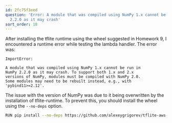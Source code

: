 ```yaml
---
id: 2fc75f3eed
question: 'Error: A module that was compiled using NumPy 1.x cannot be run in NumPy
  2.2.0 as it may crash'
sort_order: 18
---
```


After installing the tflite runtime using the wheel suggested in Homework 9, I encountered a runtime error while testing the lambda handler. The error was:

```
ImportError:

A module that was compiled using NumPy 1.x cannot be run in
NumPy 2.2.0 as it may crash. To support both 1.x and 2.x
versions of NumPy, modules must be compiled with NumPy 2.0.
Some modules may need to be rebuilt instead, e.g., with 'pybind11>=2.12'.
```

The issue with the version of NumPy was due to it being overwritten by the installation of tflite-runtime. To prevent this, you should install the wheel using the `--no-deps` option.

```bash
RUN pip install --no-deps https://github.com/alexeygrigorev/tflite-aws-lambda/raw/main/tflite/tflite_runtime-2.14.0-cp310-cp310-linux_x86_64.whl
```